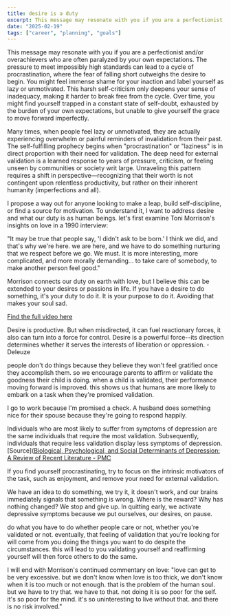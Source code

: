 ```yaml
---
title: desire is a duty
excerpt: This message may resonate with you if you are a perfectionist and/or overachievers who are often paralyzed by your own expectations. The pressure to meet impossibly high standards can lead to a cycle of procrastination, where the fear of falling short outweighs the desire to begin. You might feel immense shame for your inaction and label yourself as lazy or unmotivated. This harsh self-criticism only deepens your sense of inadequacy, making it harder to break free from the cycle...
date: "2025-02-19"
tags: ["career", "planning", "goals"]
---
```

This message may resonate with you if you are a perfectionist and/or overachievers who are often paralyzed by your own expectations. The pressure to meet impossibly high standards can lead to a cycle of procrastination, where the fear of falling short outweighs the desire to begin. You might feel immense shame for your inaction and label yourself as lazy or unmotivated. This harsh self-criticism only deepens your sense of inadequacy, making it harder to break free from the cycle. Over time, you might find yourself trapped in a constant state of self-doubt, exhausted by the burden of your own expectations, but unable to give yourself the grace to move forward imperfectly.

Many times, when people feel lazy or unmotivated, they are actually experiencing overwhelm or painful reminders of invalidation from their past. The self-fulfilling prophecy begins when "procrastination" or "laziness" is in direct proportion with their need for validation. The deep need for external validation is a learned response to years of pressure, criticism, or feeling unseen by communities or society writ large. Unraveling this pattern requires a shift in perspective—recognizing that their worth is not contingent upon relentless productivity, but rather on their inherent humanity (imperfections and all).

I propose a way out for anyone looking to make a leap, build self-discipline, or find a source for motivation. To understand it, I want to address desire and what our duty is as human beings. let's first examine Toni Morrison's insights on love in a 1990 interview:

"It may be true that people say, 'I didn't ask to be born.' I think we did, and that's why we're here. we are here, and we have to do something nurturing that we respect before we go. We must. It is more interesting, more complicated, and more morally demanding... to take care of somebody, to make another person feel good." 

Morrison connects our duty on earth with love, but I believe this can be extended to your desires or passions in life. If you have a desire to do something, it's your duty to do it. It is your purpose to do it. Avoiding that makes your soul sad.

[Find the full video here](https://youtu.be/53F0lFMSwpc?si=Yr3BgThwYj4hjP7v&t=339)


Desire is productive. But when misdirected, it can fuel reactionary forces, it also can turn into a force for control. Desire is a powerful force--its direction determines whether it serves the interests of liberation or oppression. - Deleuze

people don't do things because they believe they won't feel gratified once they accomplish them. so we encourage parents to affirm or validate the goodness their child is doing. when a child is validated, their performance moving forward is improved. this shows us that humans are more likely to embark on a task when they're promised validation. 

I go to work because I'm promised a check. A husband does something nice for their spouse because they're going to respond happily. 

Individuals who are most likely to suffer from symptoms of depression are the same individuals that require the most validation. Subsequently, individuals that require less validation display less symptoms of depression.  [Source]([Biological, Psychological, and Social Determinants of Depression: A Review of Recent Literature - PMC](https://pmc.ncbi.nlm.nih.gov/articles/PMC8699555/)

If you find yourself procrastinating, try to focus on the intrinsic motivators of the task, such as enjoyment, and remove your need for external validation.

We have an idea to do something, we try it, it doesn't work, and our brains immediately signals that something is wrong. Where is the reward? Why has nothing changed? We stop and give up. In quitting early, we activate depressive symptoms because we put ourselves, our desires, on pause.

do what you have to do whether people care or not, whether you're validated or not. eventually, that feeling of validation that you're looking for will come from you doing the things you want to do despite the circumstances. this will lead to you validating yourself and reaffirming yourself will then force others to do the same.

I will end with Morrison's continued commentary on love: "love can get to be very excessive. but we don't know when love is too thick, we don't know when it is too much or not enough. that is the problem of the human soul. but we have to try that. we have to that. not doing it is so poor for the self. it's so poor for the mind. it's so uninteresting to live without that. and there is no risk involved."